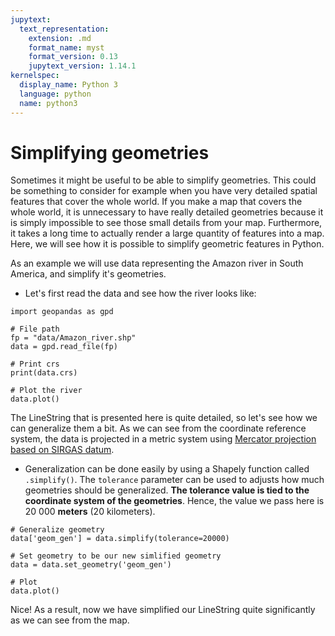 ```yaml
---
jupytext:
  text_representation:
    extension: .md
    format_name: myst
    format_version: 0.13
    jupytext_version: 1.14.1
kernelspec:
  display_name: Python 3
  language: python
  name: python3
---
```



# Simplifying geometries


Sometimes it might be useful to be able to simplify geometries. This could be
something to consider for example when you have very detailed spatial features
that cover the whole world. If you make a map that covers the whole world, it
is unnecessary to have really detailed geometries because it is simply
impossible to see those small details from your map. Furthermore, it takes a
long time to actually render a large quantity of features into a map. Here, we
will see how it is possible to simplify geometric features in Python.

As an example we will use data representing the Amazon river in South America,
and simplify it's geometries.

- Let's first read the data and see how the river looks like:

```{code-cell}
import geopandas as gpd

# File path
fp = "data/Amazon_river.shp"
data = gpd.read_file(fp)

# Print crs
print(data.crs)

# Plot the river
data.plot()
```

The LineString that is presented here is quite detailed, so let's see how we can generalize them a bit. As we can see from the coordinate reference system, the data is projected in a metric system using [Mercator projection based on SIRGAS datum](http://spatialreference.org/ref/sr-org/7868/). 

- Generalization can be done easily by using a Shapely function called `.simplify()`. The `tolerance` parameter can be used to adjusts how much geometries should be generalized. **The tolerance value is tied to the coordinate system of the geometries**. Hence, the value we pass here is 20 000 **meters** (20 kilometers).


```{code-cell}
# Generalize geometry
data['geom_gen'] = data.simplify(tolerance=20000)

# Set geometry to be our new simlified geometry
data = data.set_geometry('geom_gen')

# Plot 
data.plot()
```

Nice! As a result, now we have simplified our LineString quite significantly as we can see from the map.
